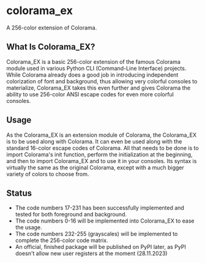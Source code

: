 # colorama_ex
A 256-color extension of Colorama.

## What Is Colorama_EX?

Colorama_EX is a basic 256-color extension of the famous Colorama module used in various Python CLI (Command-Line Interface) projects. While Colorama already does a good job in introducing independent colorization of font and background, thus allowing very colorful consoles to materialize, Colorama_EX takes this even further and gives Colorama the ability to use 256-color ANSI escape codes for even more colorful consoles.

## Usage

As the Colorama_EX is an extension module of Colorama, the Colorama_EX is to be used along with Colorama. It can even be used along with the standard 16-color escape codes of Colorama. All that needs to be done is to import Colorama's init function, perform the initialization at the beginning, and then to import Colorama_EX and to use it in your consoles. Its syntax is virtually the same as the original Colorama, except with a much bigger variety of colors to choose from.

## Status

- The code numbers 17-231 has been successfully implemented and tested for both foreground and background.
- The code numbers 0-16 will be implemented into Colorama_EX to ease the usage.
- The code numbers 232-255 (grayscales) will be implemented to complete the 256-color code matrix.
- An official, finished package will be published on PyPI later, as PyPI doesn't allow new user registers at the moment (28.11.2023)
